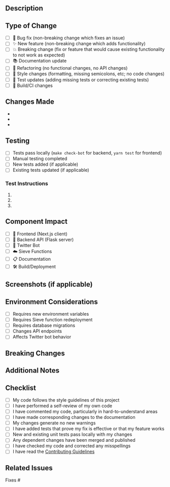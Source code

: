 ## Description

<!-- Provide a brief description of the changes made in this PR -->

## Type of Change

<!-- Mark with [x] the type of change -->

- [ ] 🐛 Bug fix (non-breaking change which fixes an issue)
- [ ] ✨ New feature (non-breaking change which adds functionality)
- [ ] 💥 Breaking change (fix or feature that would cause existing functionality to not work as expected)
- [ ] 📚 Documentation update
- [ ] 🔧 Refactoring (no functional changes, no API changes)
- [ ] 🎨 Style changes (formatting, missing semicolons, etc; no code changes)
- [ ] 🧪 Test updates (adding missing tests or correcting existing tests)
- [ ] 🔨 Build/CI changes

## Changes Made

<!-- List the specific changes made in this PR -->

-
-
-

## Testing

<!-- Describe the tests you ran to verify your changes -->

- [ ] Tests pass locally (`make check-bot` for backend, `yarn test` for frontend)
- [ ] Manual testing completed
- [ ] New tests added (if applicable)
- [ ] Existing tests updated (if applicable)

### Test Instructions

<!-- Provide step-by-step instructions for testing this PR -->

1.
2.
3.

## Component Impact

<!-- Mark which components are affected -->

- [ ] 📱 Frontend (Next.js client)
- [ ] 🔧 Backend API (Flask server)
- [ ] 🤖 Twitter Bot
- [ ] ☁️ Sieve Functions
- [ ] 📋 Documentation
- [ ] 🛠️ Build/Deployment

## Screenshots (if applicable)

<!-- Add screenshots for UI changes -->

## Environment Considerations

<!-- Check any that apply -->

- [ ] Requires new environment variables
- [ ] Requires Sieve function redeployment
- [ ] Requires database migrations
- [ ] Changes API endpoints
- [ ] Affects Twitter bot behavior

## Breaking Changes

<!-- If this is a breaking change, describe the impact -->

## Additional Notes

<!-- Any additional context, considerations, or notes for reviewers -->

## Checklist

<!-- Ensure all items are completed before requesting review -->

- [ ] My code follows the style guidelines of this project
- [ ] I have performed a self-review of my own code
- [ ] I have commented my code, particularly in hard-to-understand areas
- [ ] I have made corresponding changes to the documentation
- [ ] My changes generate no new warnings
- [ ] I have added tests that prove my fix is effective or that my feature works
- [ ] New and existing unit tests pass locally with my changes
- [ ] Any dependent changes have been merged and published
- [ ] I have checked my code and corrected any misspellings
- [ ] I have read the [Contributing Guidelines](../CONTRIBUTING.md)

## Related Issues

<!-- Link related issues using "Fixes #issue_number" or "Closes #issue_number" -->

Fixes #
